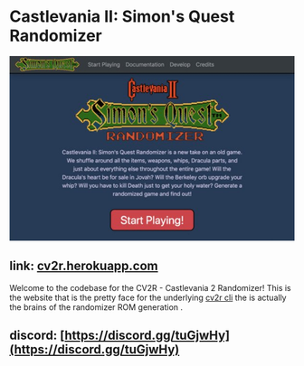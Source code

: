 # Castlevania II: Simon's Quest Randomizer

![](cv2r.jpg)

## link: [cv2r.herokuapp.com](https://cv2r.herokuapp.com/)

Welcome to the codebase for the CV2R - Castlevania 2 Randomizer! This is the website that is the pretty face for the underlying [cv2r cli](https://github.com/BloodSweatAndCode/cv2r) the is actually the brains of the randomizer ROM generation .

## discord: [https://discord.gg/tuGjwHy](https://discord.gg/tuGjwHy)
